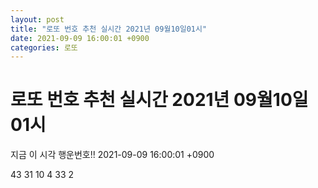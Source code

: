 ```yaml
---
layout: post
title: "로또 번호 추천 실시간 2021년 09월10일01시"
date: 2021-09-09 16:00:01 +0900
categories: 로또
---
```


# 로또 번호 추천 실시간 2021년 09월10일01시

지금 이 시각 행운번호!! 2021-09-09 16:00:01 +0900

 43  31  10  4  33  2 


